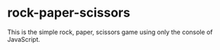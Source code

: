 # rock-paper-scissors

This is the simple rock, paper, scissors game using only the console of JavaScript.
